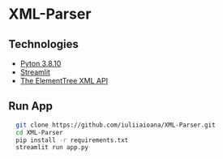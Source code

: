 # XML-Parser



## Technologies

- [Pyton 3.8.10](https://www.python.org/downloads/release/python-3810/)
- [Streamlit](https://docs.streamlit.io/)
- [The ElementTree XML API](https://docs.python.org/3.8/library/xml.etree.elementtree.html)

## Run App

```bash
  git clone https://github.com/iuliiaioana/XML-Parser.git
  cd XML-Parser
  pip install -r requirements.txt
  streamlit run app.py
```